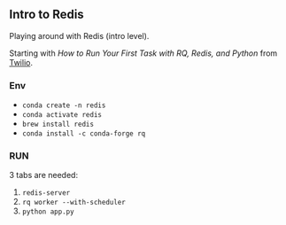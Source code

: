 ## Intro to Redis

Playing around with Redis (intro level). 

Starting with _How to Run Your First Task with RQ, Redis, and Python_ from [Twilio](https://www.twilio.com/blog/first-task-rq-redis-python).


### Env

- `conda create -n redis`
- `conda activate redis`
- `brew install redis`
- `conda install -c conda-forge rq`

### RUN

3 tabs are needed: 

1. `redis-server`
2. `rq worker --with-scheduler`
3. `python app.py`